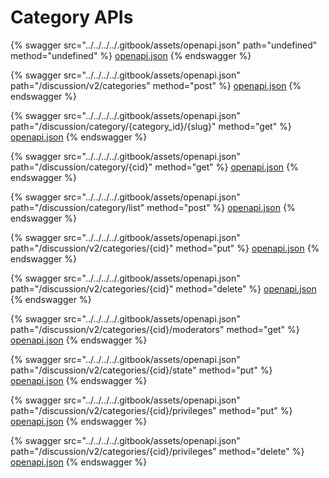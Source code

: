 # Category APIs

{% swagger src="../../../../.gitbook/assets/openapi.json" path="undefined" method="undefined" %}
[openapi.json](../../../../.gitbook/assets/openapi.json)
{% endswagger %}

{% swagger src="../../../../.gitbook/assets/openapi.json" path="/discussion/v2/categories" method="post" %}
[openapi.json](../../../../.gitbook/assets/openapi.json)
{% endswagger %}

{% swagger src="../../../../.gitbook/assets/openapi.json" path="/discussion/category/{category_id}/{slug}" method="get" %}
[openapi.json](../../../../.gitbook/assets/openapi.json)
{% endswagger %}

{% swagger src="../../../../.gitbook/assets/openapi.json" path="/discussion/category/{cid}" method="get" %}
[openapi.json](../../../../.gitbook/assets/openapi.json)
{% endswagger %}

{% swagger src="../../../../.gitbook/assets/openapi.json" path="/discussion/category/list" method="post" %}
[openapi.json](../../../../.gitbook/assets/openapi.json)
{% endswagger %}

{% swagger src="../../../../.gitbook/assets/openapi.json" path="/discussion/v2/categories/{cid}" method="put" %}
[openapi.json](../../../../.gitbook/assets/openapi.json)
{% endswagger %}

{% swagger src="../../../../.gitbook/assets/openapi.json" path="/discussion/v2/categories/{cid}" method="delete" %}
[openapi.json](../../../../.gitbook/assets/openapi.json)
{% endswagger %}

{% swagger src="../../../../.gitbook/assets/openapi.json" path="/discussion/v2/categories/{cid}/moderators" method="get" %}
[openapi.json](../../../../.gitbook/assets/openapi.json)
{% endswagger %}

{% swagger src="../../../../.gitbook/assets/openapi.json" path="/discussion/v2/categories/{cid}/state" method="put" %}
[openapi.json](../../../../.gitbook/assets/openapi.json)
{% endswagger %}

{% swagger src="../../../../.gitbook/assets/openapi.json" path="/discussion/v2/categories/{cid}/privileges" method="put" %}
[openapi.json](../../../../.gitbook/assets/openapi.json)
{% endswagger %}

{% swagger src="../../../../.gitbook/assets/openapi.json" path="/discussion/v2/categories/{cid}/privileges" method="delete" %}
[openapi.json](../../../../.gitbook/assets/openapi.json)
{% endswagger %}
